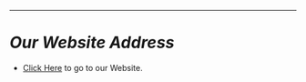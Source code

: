 * * *

# *Our Website Address*

- [Click Here](https://cryptoofun.github.io/) to go to our Website.
